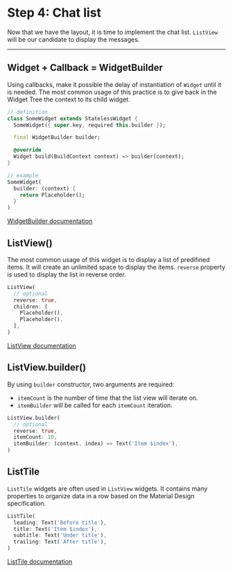 # Step 4: Chat list

Now that we have the layout, it is time to implement the chat list.
`ListView` will be our candidate to display the messages.

---

## Widget + Callback = WidgetBuilder

Using callbacks, make it possible the delay of instantiation of `Widget` until it is needed.
The most common usage of this practice is to give back in the Widget Tree the context to its child widget.

```dart
// definition
class SomeWidget extends StatelessWidget {
  SomeWidget({ super.key, required this.builder });

  final WidgetBuilder builder;

  @override
  Widget build(BuildContext context) => builder(context);
}

// example
SomeWidget(
  builder: (context) {
    return Placeholder();
  }
)
```

[WidgetBuilder documentation](https://api.flutter.dev/flutter/widgets/WidgetBuilder.html)

## ListView()

The most common usage of this widget is to display a list of predifined items.
It will create an unlimited space to display the items.
`reverse` property is used to display the list in reverse order.

```dart
ListView(
  // optional
  reverse: true,
  children: [
    Placeholder(),
    Placeholder(),
  ],
)
```

[ListView documentation](https://api.flutter.dev/flutter/widgets/ListView-class.html)

## ListView.builder()

By using `builder` constructor, two arguments are required:
- `itemCount` is the number of time that the list view will iterate on.
- `itemBuilder` will be called for each `itemCount` iteration.

```dart
ListView.builder(
  // optional
  reverse: true,
  itemCount: 10,
  itemBuilder: (context, index) => Text('Item $index'),
)
```

## ListTile

`ListTile` widgets are often used in `ListView` widgets.
It contains many properties to organize data in a row based on the Material Design specification.

```dart
ListTile(
  leading: Text('Before title'),
  title: Text('Item $index'),
  subtitle: Text('Under title'),
  trailing: Text('After title'),
)
```

[ListTile documentation](https://api.flutter.dev/flutter/material/ListTile-class.html)